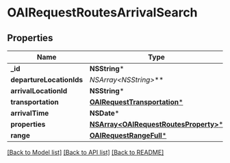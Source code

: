 # OAIRequestRoutesArrivalSearch

## Properties
Name | Type | Description | Notes
------------ | ------------- | ------------- | -------------
**_id** | **NSString*** |  | 
**departureLocationIds** | **NSArray&lt;NSString*&gt;*** |  | 
**arrivalLocationId** | **NSString*** |  | 
**transportation** | [**OAIRequestTransportation***](OAIRequestTransportation.md) |  | 
**arrivalTime** | **NSDate*** |  | 
**properties** | [**NSArray&lt;OAIRequestRoutesProperty&gt;***](OAIRequestRoutesProperty.md) |  | 
**range** | [**OAIRequestRangeFull***](OAIRequestRangeFull.md) |  | [optional] 

[[Back to Model list]](../README.md#documentation-for-models) [[Back to API list]](../README.md#documentation-for-api-endpoints) [[Back to README]](../README.md)


